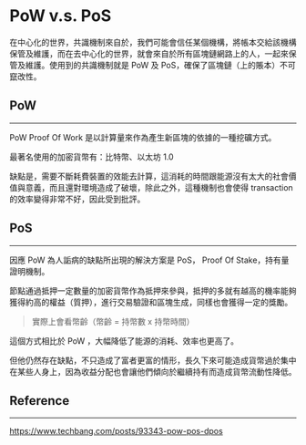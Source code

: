 # PoW v.s. PoS

在中心化的世界，共識機制來自於，我們可能會信任某個機構，將帳本交給該機構保管及維護，而在去中心化的世界，就會來自於所有區塊鏈網路上的人，一起來保管及維護。使用到的共識機制就是 PoW 及 PoS，確保了區塊鏈（上的賬本）不可竄改性。

## PoW

---

PoW Proof Of Work 是以計算量來作為產生新區塊的依據的一種挖礦方式。

最著名使用的加密貨幣有：比特幣、以太坊 1.0

缺點是，需要不斷耗費裝置的效能去計算，這消耗的時間跟能源沒有太大的社會價值與意義，而且還對環境造成了破壞，除此之外，這種機制也會使得 transaction 的效率變得非常不好，因此受到批評。



## PoS

---

因應 PoW 為人詬病的缺點所出現的解決方案是 PoS， Proof Of Stake，持有量證明機制。

節點通過抵押一定數量的加密貨幣作為抵押來參與，抵押的多就有越高的機率能夠獲得約高的權益（質押），進行交易驗證和區塊生成，同樣也會獲得一定的獎勵。

> 實際上會看幣齡（幣齡 = 持幣數 x 持幣時間）

這個方式相比於 PoW ，大幅降低了能源的消耗、效率也更高了。

但他仍然存在缺點，不只造成了富者更富的情形，長久下來可能造成貨幣過於集中在某些人身上，因為收益分配也會讓他們傾向於繼續持有而造成貨幣流動性降低。



## Reference

---

https://www.techbang.com/posts/93343-pow-pos-dpos